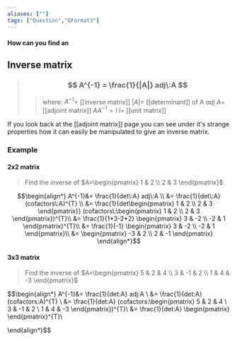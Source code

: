 ```yaml
---
aliases: [""]
tags: ["Question","QFormat3"]
---
```


#### How can you find an
## Inverse matrix

> ### $$ A^{-1} = \frac{1}{|A|} adj\:A $$ 
>> where:
>> $A^{-1}=$ [[inverse matrix]] 
>> $|A|=$ [[determinant]] of A
>> $adj\:A=$ [[adjoint matrix]]
>> $AA^{-1} = I$
>> $I=$ [[unit matrix]]

If you look back at the [[adjoint matrix]] page you can see under it's strange properties how it can easily be manipulated to give an inverse matrix.

### Example
#### 2x2 matrix
> Find the inverse of $A=\begin{pmatrix} 1 & 2 \\ 2 & 3 \end{pmatrix}$

$$\begin{align*}
A^{-1}&= \frac{1}{det\:A} adj\:A \\
&= \frac{1}{det\:A} (cofactors\:A)^{T} \\
&= \frac{1}{det\begin{pmatrix} 1 & 2 \\ 2 & 3 \end{pmatrix}} (cofactors\:\begin{pmatrix} 1 & 2 \\ 2 & 3 \end{pmatrix})^{T}\\
&= \frac{1}{1*3-2*2} \begin{pmatrix} 3 & -2 \\ -2 & 1 \end{pmatrix}^{T}\\
&= \frac{1}{-1} \begin{pmatrix} 3 & -2 \\ -2 & 1 \end{pmatrix}\\
&= \begin{pmatrix} -3 & 2 \\ 2 & -1 \end{pmatrix}
\end{align*}$$

#### 3x3 matrix
> Find the inverse of $A=\begin{pmatrix} 5 & 2 & 4 \\ 3 & -1 & 2 \\ 1 & 4 & -3 \end{pmatrix}$

$$\begin{align*}
A^{-1}&= \frac{1}{det\:A} adj\:A \\
&= \frac{1}{det\:A} (cofactors\:A)^{T} \\
&= \frac{1}{det\:A} (cofactors\:\begin{pmatrix} 5 & 2 & 4 \\ 3 & -1 & 2 \\ 1 & 4 & -3 \end{pmatrix})^{T}\\
&= \frac{1}{det\:A} \begin{pmatrix}  \end{pmatrix}^{T}\\

\end{align*}$$